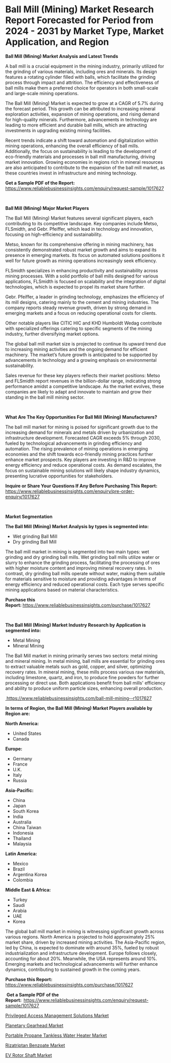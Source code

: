 <p><h1>Ball Mill (Mining) Market Research Report Forecasted for Period from 2024 -  2031 by Market Type, Market Application, and Region</h1></p><p><strong>Ball Mill (Mining) Market Analysis and Latest Trends</strong></p>
<p><p>A ball mill is a crucial equipment in the mining industry, primarily utilized for the grinding of various materials, including ores and minerals. Its design features a rotating cylinder filled with balls, which facilitate the grinding process through impact and attrition. The efficiency and effectiveness of ball mills make them a preferred choice for operators in both small-scale and large-scale mining operations.</p><p>The Ball Mill (Mining) Market is expected to grow at a CAGR of 5.7% during the forecast period. This growth can be attributed to increasing mineral exploration activities, expansion of mining operations, and rising demand for high-quality minerals. Furthermore, advancements in technology are leading to more efficient and durable ball mills, which are attracting investments in upgrading existing mining facilities.</p><p>Recent trends indicate a shift toward automation and digitalization within mining operations, enhancing the overall efficiency of ball mills. Additionally, the focus on sustainability is leading to the development of eco-friendly materials and processes in ball mill manufacturing, driving market innovation. Growing economies in regions rich in mineral resources are also anticipated to contribute to the expansion of the ball mill market, as these countries invest in infrastructure and mining technology.</p></p>
<p><strong>Get a Sample PDF of the Report:&nbsp;</strong> <a href="https://www.reliablebusinessinsights.com/enquiry/request-sample/1017627?utm_campaign=1674&utm_medium=2&utm_source=Github&utm_content=ia&utm_term=04122024&utm_id=ball-mill-mining">https://www.reliablebusinessinsights.com/enquiry/request-sample/1017627</a></p>
<p>&nbsp;</p>
<p><strong>Ball Mill (Mining) Major Market Players</strong></p>
<p><p>The Ball Mill (Mining) Market features several significant players, each contributing to its competitive landscape. Key companies include Metso, FLSmidth, and Gebr. Pfeiffer, which lead in technology and innovation, focusing on high-efficiency and sustainability. </p><p>Metso, known for its comprehensive offering in mining machinery, has consistently demonstrated robust market growth and aims to expand its presence in emerging markets. Its focus on automated solutions positions it well for future growth as mining operations increasingly seek efficiency.</p><p>FLSmidth specializes in enhancing productivity and sustainability across mining processes. With a solid portfolio of ball mills designed for various applications, FLSmidth is focused on scalability and the integration of digital technologies, which is expected to propel its market share further.</p><p>Gebr. Pfeiffer, a leader in grinding technology, emphasizes the efficiency of its mill designs, catering mainly to the cement and mining industries. The company reports steady revenue growth, driven by strong demand in emerging markets and a focus on reducing operational costs for clients. </p><p>Other notable players like CITIC HIC and KHD Humboldt Wedag contribute with specialized offerings catering to specific segments of the mining industry, further diversifying market options.</p><p>The global ball mill market size is projected to continue its upward trend due to increasing mining activities and the ongoing demand for efficient machinery. The market’s future growth is anticipated to be supported by advancements in technology and a growing emphasis on environmental sustainability.</p><p>Sales revenue for these key players reflects their market positions: Metso and FLSmidth report revenues in the billion-dollar range, indicating strong performance amidst a competitive landscape. As the market evolves, these companies are likely to adapt and innovate to maintain and grow their standing in the ball mill mining sector.</p></p>
<p>&nbsp;</p>
<p><strong>What Are The Key Opportunities For Ball Mill (Mining) Manufacturers?</strong></p>
<p><p>The ball mill market for mining is poised for significant growth due to the increasing demand for minerals and metals driven by urbanization and infrastructure development. Forecasted CAGR exceeds 5% through 2030, fueled by technological advancements in grinding efficiency and automation. The rising prevalence of mining operations in emerging economies and the shift towards eco-friendly mining practices further enhance market prospects. Key players are investing in R&D to improve energy efficiency and reduce operational costs. As demand escalates, the focus on sustainable mining solutions will likely shape industry dynamics, presenting lucrative opportunities for stakeholders.</p></p>
<p><strong>Inquire or Share Your Questions If Any Before Purchasing This Report:</strong> <a href="https://www.reliablebusinessinsights.com/enquiry/pre-order-enquiry/1017627?utm_campaign=1674&utm_medium=2&utm_source=Github&utm_content=ia&utm_term=04122024&utm_id=ball-mill-mining">https://www.reliablebusinessinsights.com/enquiry/pre-order-enquiry/1017627</a></p>
<p>&nbsp;</p>
<p><strong>Market Segmentation</strong></p>
<p><strong>The Ball Mill (Mining) Market Analysis by types is segmented into:</strong></p>
<p><ul><li>Wet grinding Ball Mill</li><li>Dry grinding Ball Mill</li></ul></p>
<p><p>The ball mill market in mining is segmented into two main types: wet grinding and dry grinding ball mills. Wet grinding ball mills utilize water or slurry to enhance the grinding process, facilitating the processing of ores with higher moisture content and improving mineral recovery rates. In contrast, dry grinding ball mills operate without water, making them suitable for materials sensitive to moisture and providing advantages in terms of energy efficiency and reduced operational costs. Each type serves specific mining applications based on material characteristics.</p></p>
<p><strong>Purchase this Report:&nbsp;</strong><a href="https://www.reliablebusinessinsights.com/purchase/1017627?utm_campaign=1674&utm_medium=2&utm_source=Github&utm_content=ia&utm_term=04122024&utm_id=ball-mill-mining">https://www.reliablebusinessinsights.com/purchase/1017627</a></p>
<p>&nbsp;</p>
<p><strong>The Ball Mill (Mining) Market Industry Research by Application is segmented into:</strong></p>
<p><ul><li>Metal Mining</li><li>Mineral Mining</li></ul></p>
<p><p>The Ball Mill market in mining primarily serves two sectors: metal mining and mineral mining. In metal mining, ball mills are essential for grinding ores to extract valuable metals such as gold, copper, and silver, optimizing recovery rates. In mineral mining, these mills process various raw materials, including limestone, quartz, and iron, to produce fine powders for further processing or direct use. Both applications benefit from ball mills' efficiency and ability to produce uniform particle sizes, enhancing overall production.</p></p>
<p><a href="https://www.reliablebusinessinsights.com/ball-mill-mining--r1017627?utm_campaign=1674&utm_medium=2&utm_source=Github&utm_content=ia&utm_term=04122024&utm_id=ball-mill-mining">&nbsp;https://www.reliablebusinessinsights.com/ball-mill-mining--r1017627</a></p>
<p><strong>In terms of Region, the Ball Mill (Mining) Market Players available by Region are:</strong></p>
<p>
    <p> <strong> North America: </strong>
        <ul>
            <li>United States</li>
            <li>Canada</li>
        </ul>
        </p> 
    <p> <strong> Europe: </strong>
        <ul>
            <li>Germany</li>
            <li>France</li>
            <li>U.K.</li>
            <li>Italy</li>
            <li>Russia</li>
        </ul>
        </p> 
    <p> <strong> Asia-Pacific: </strong>
        <ul>
            <li>China</li>
            <li>Japan</li>
            <li>South Korea</li>
            <li>India</li>
            <li>Australia</li>
            <li>China Taiwan</li>
            <li>Indonesia</li>
            <li>Thailand</li>
            <li>Malaysia</li>
        </ul>
        </p> 
    <p> <strong> Latin America: </strong>
        <ul>
            <li>Mexico</li>
            <li>Brazil</li>
            <li>Argentina Korea</li>
            <li>Colombia</li>
        </ul>
        </p> 
    <p> <strong> Middle East & Africa: </strong>
        <ul>
            <li>Turkey</li>
            <li>Saudi</li>
            <li>Arabia</li>
            <li>UAE</li>
            <li>Korea</li>
        </ul>
    </p>
    </p>
<p><p>The global ball mill market in mining is witnessing significant growth across various regions. North America is projected to hold approximately 25% market share, driven by increased mining activities. The Asia-Pacific region, led by China, is expected to dominate with around 35%, fueled by robust industrialization and infrastructure development. Europe follows closely, accounting for about 20%. Meanwhile, the USA represents around 10%. Emerging markets and technological advancements will further enhance dynamics, contributing to sustained growth in the coming years.</p></p>
<p><strong>Purchase this Report: </strong><a href="https://www.reliablebusinessinsights.com/purchase/1017627?utm_campaign=1674&utm_medium=2&utm_source=Github&utm_content=ia&utm_term=04122024&utm_id=ball-mill-mining">https://www.reliablebusinessinsights.com/purchase/1017627</a></p>
<p>&nbsp;<strong>Get a Sample PDF of the Report:&nbsp;&nbsp;</strong><a href="https://www.reliablebusinessinsights.com/enquiry/request-sample/1017627?utm_campaign=1674&utm_medium=2&utm_source=Github&utm_content=ia&utm_term=04122024&utm_id=ball-mill-mining">https://www.reliablebusinessinsights.com/enquiry/request-sample/1017627</a></p>
<p><strong></strong></p>
<p><p><a href="https://www.linkedin.com/pulse/detailed-report-privileged-access-management-solutions-market-1e5bf?utm_campaign=1674&utm_medium=2&utm_source=Github&utm_content=ia&utm_term=04122024&utm_id=ball-mill-mining">Privileged Access Management Solutions Market</a></p><p><a href="https://issuu.com/reportprime-2/docs/planetary-gearhead-market-size-2030.pptx?utm_campaign=1674&utm_medium=2&utm_source=Github&utm_content=ia&utm_term=04122024&utm_id=ball-mill-mining">Planetary Gearhead Market</a></p><p><a href="https://www.linkedin.com/pulse/future-portable-propane-tankless-water-heater-market-whats-propelling-fudbf?utm_campaign=1674&utm_medium=2&utm_source=Github&utm_content=ia&utm_term=04122024&utm_id=ball-mill-mining">Portable Propane Tankless Water Heater Market</a></p><p><a href="https://www.linkedin.com/pulse/revolutionizing-success-in-depth-review-theglobal-rizatriptan-667be?utm_campaign=1674&utm_medium=2&utm_source=Github&utm_content=ia&utm_term=04122024&utm_id=ball-mill-mining">Rizatriptan Benzoate Market</a></p><p><a href="https://issuu.com/reportprime-2/docs/ev-rotor-shaft-market-size-2030.pptx?utm_campaign=1674&utm_medium=2&utm_source=Github&utm_content=ia&utm_term=04122024&utm_id=ball-mill-mining">EV Rotor Shaft Market</a></p></p>